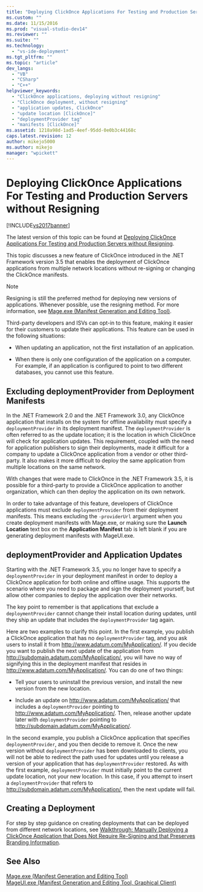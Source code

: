 ```yaml
---
title: "Deploying ClickOnce Applications For Testing and Production Servers without Resigning | Microsoft Docs"
ms.custom: ""
ms.date: 11/15/2016
ms.prod: "visual-studio-dev14"
ms.reviewer: ""
ms.suite: ""
ms.technology: 
  - "vs-ide-deployment"
ms.tgt_pltfrm: ""
ms.topic: "article"
dev_langs: 
  - "VB"
  - "CSharp"
  - "C++"
helpviewer_keywords: 
  - "ClickOnce applications, deploying without resigning"
  - "ClickOnce deployment, without resigning"
  - "application updates, ClickOnce"
  - "update location [ClickOnce]"
  - "deploymentProvider tag"
  - "manifests [ClickOnce]"
ms.assetid: 1218a98d-1ad5-4eef-95dd-0e0b3c44168c
caps.latest.revision: 12
author: mikejo5000
ms.author: mikejo
manager: "wpickett"
---
```

# Deploying ClickOnce Applications For Testing and Production Servers without Resigning
[!INCLUDE[vs2017banner](../includes/vs2017banner.md)]

The latest version of this topic can be found at [Deploying ClickOnce Applications For Testing and Production Servers without Resigning](https://docs.microsoft.com/visualstudio/deployment/deploying-clickonce-applications-for-testing-and-production-servers-without-resigning).  
  
This topic discusses a new feature of ClickOnce introduced in the .NET Framework version 3.5 that enables the deployment of ClickOnce applications from multiple network locations without re-signing or changing the ClickOnce manifests.  
  
> [!NOTE]
>  Resigning is still the preferred method for deploying new versions of applications. Whenever possible, use the resigning method. For more information, see [Mage.exe (Manifest Generation and Editing Tool)](http://msdn.microsoft.com/library/77dfe576-2962-407e-af13-82255df725a1).  
  
 Third-party developers and ISVs can opt-in to this feature, making it easier for their customers to update their applications. This feature can be used in the following situations:  
  
-   When updating an application, not the first installation of an application.  
  
-   When there is only one configuration of the application on a computer. For example, if an application is configured to point to two different databases, you cannot use this feature.  
  
## Excluding deploymentProvider from Deployment Manifests  
 In the .NET Framework 2.0 and the .NET Framework 3.0, any ClickOnce application that installs on the system for offline availability must specify a `deploymentProvider` in its deployment manifest. The `deploymentProvider` is often referred to as the update location; it is the location in which ClickOnce will check for application updates. This requirement, coupled with the need for application publishers to sign their deployments, made it difficult for a company to update a ClickOnce application from a vendor or other third-party. It also makes it more difficult to deploy the same application from multiple locations on the same network.  
  
 With changes that were made to ClickOnce in the .NET Framework 3.5, it is possible for a third-party to provide a ClickOnce application to another organization, which can then deploy the application on its own network.  
  
 In order to take advantage of this feature, developers of ClickOnce applications must exclude `deploymentProvider` from their deployment manifests. This means excluding the `-providerUrl` argument when you create deployment manifests with Mage.exe, or making sure the **Launch Location** text box on the **Application Manifest** tab is left blank if you are generating deployment manifests with MageUI.exe.  
  
## deploymentProvider and Application Updates  
 Starting with the .NET Framework 3.5, you no longer have to specify a `deploymentProvider` in your deployment manifest in order to deploy a ClickOnce application for both online and offline usage. This supports the scenario where you need to package and sign the deployment yourself, but allow other companies to deploy the application over their networks.  
  
 The key point to remember is that applications that exclude a `deploymentProvider` cannot change their install location during updates, until they ship an update that includes the `deploymentProvider` tag again.  
  
 Here are two examples to clarify this point. In the first example, you publish a ClickOnce application that has no `deploymentProvider` tag, and you ask users to install it from http://www.adatum.com/MyApplication/. If you decide you want to publish the next update of the application from http://subdomain.adatum.com/MyApplication/, you will have no way of signifying this in the deployment manifest that resides in http://www.adatum.com/MyApplication/. You can do one of two things:  
  
-   Tell your users to uninstall the previous version, and install the new version from the new location.  
  
-   Include an update on http://www.adatum.com/MyApplication/ that includes a `deploymentProvider` pointing to http://www.adatum.com/MyApplication/. Then, release another update later with `deploymentProvider` pointing to http://subdomain.adatum.com/MyApplication/.  
  
 In the second example, you publish a ClickOnce application that specifies `deploymentProvider`, and you then decide to remove it. Once the new version without `deploymentProvider` has been downloaded to clients, you will not be able to redirect the path used for updates until you release a version of your application that has `deploymentProvider` restored. As with the first example, `deploymentProvider` must initially point to the current update location, not your new location. In this case, if you attempt to insert a `deploymentProvider` that refers to http://subdomain.adatum.com/MyApplication/, then the next update will fail.  
  
## Creating a Deployment  
 For step by step guidance on creating deployments that can be deployed from different network locations, see [Walkthrough: Manually Deploying a ClickOnce Application that Does Not Require Re-Signing and that Preserves Branding Information](../deployment/walkthrough-manually-deploying-a-clickonce-application-that-does-not-require-re-signing-and-that-preserves-branding-information.md).  
  
## See Also  
 [Mage.exe (Manifest Generation and Editing Tool)](http://msdn.microsoft.com/library/77dfe576-2962-407e-af13-82255df725a1)   
 [MageUI.exe (Manifest Generation and Editing Tool, Graphical Client)](http://msdn.microsoft.com/library/f9e130a6-8117-49c4-839c-c988f641dc14)



